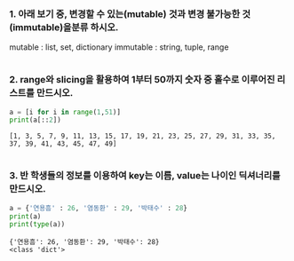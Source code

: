 

### 1. 아래 보기 중, 변경할 수 있는(mutable) 것과 변경 불가능한 것(immutable)을분류 하시오.

mutable : list, set, dictionary
immutable : string, tuple, range


```python

```

### 2. range와 slicing을 활용하여 1부터 50까지 숫자 중 홀수로 이루어진 리스트를 만드시오.


```python
a = [i for i in range(1,51)]
print(a[::2])
```

    [1, 3, 5, 7, 9, 11, 13, 15, 17, 19, 21, 23, 25, 27, 29, 31, 33, 35, 37, 39, 41, 43, 45, 47, 49]
    


```python

```

### 3. 반 학생들의 정보를 이용하여 key는 이름, value는 나이인 딕셔너리를 만드시오.


```python
a = {'연용흠' : 26, '염동환' : 29, '박태수' : 28}
print(a)
print(type(a))
```

    {'연용흠': 26, '염동환': 29, '박태수': 28}
    <class 'dict'>
    


```python

```


```python

```


```python

```


```python

```


```python

```
